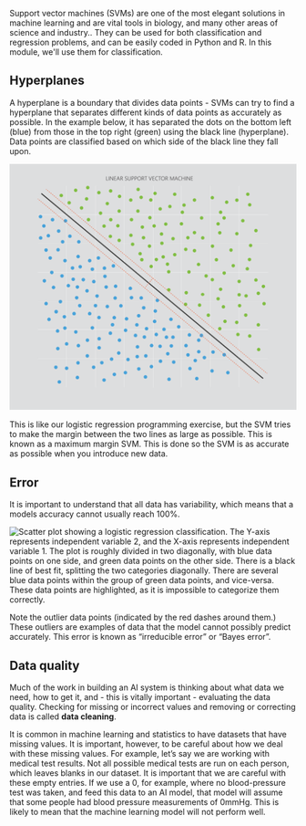 Support vector machines (SVMs) are one of the most elegant solutions in machine learning and are vital tools in biology, and many other areas of science and industry.. They can be used for both classification and regression problems, and can be easily coded in Python and R. In this module, we'll use them for classification.

## Hyperplanes

A hyperplane is a boundary that divides data points - SVMs can try to find a hyperplane that separates different kinds of data points as accurately as possible. In the example below, it has separated the dots on the bottom left (blue) from those in the top right (green) using the black line (hyperplane). Data points are classified based on which side of the black line they fall upon.

![Scatter plot showing a linear support vector machine. The plot has two classes of data points - green and blue data points. They are on opposite diagonal sides of the plot, divided by a black line, which represents the hyperplane. There are two red lines either side of the black line, which intersects with several of the data points on each side - these are margins. There are no data points between the red lines.](../media/2.4_LinearSupportVectorMachine.png)

This is like our logistic regression programming exercise, but the SVM tries to make the margin between the two lines as large as possible. This is known as a maximum margin SVM. This is done so the SVM is as accurate as possible when you introduce new data.

## Error

It is important to understand that all data has variability, which means that a models accuracy cannot usually reach 100%.

![Scatter plot showing a logistic regression classification. The Y-axis represents independent variable 2, and the X-axis represents independent variable 1. The plot is roughly divided in two diagonally, with blue data points on one side, and green data points on the other side. There is a black line of best fit, splitting the two categories diagonally. There are several blue data points within the group of green data points, and vice-versa. These data points are highlighted, as it is impossible to categorize them correctly.](../media/3.3_Error.png)

Note the outlier data points (indicated by the red dashes around them.) These outliers are examples of data that the model cannot possibly predict accurately. This error is known as “irreducible error” or “Bayes error”.

## Data quality

Much of the work in building an AI system is thinking about what data we need, how to get it, and - this is vitally important - evaluating the data quality. Checking for missing or incorrect values and removing or correcting data is called **data cleaning**.

It is common in machine learning and statistics to have datasets that have missing values. It is important, however, to be careful about how we deal with these missing values. For example, let’s say we are working with medical test results. Not all possible medical tests are run on each person, which leaves blanks in our dataset. It is important that we are careful with these empty entries. If we use a 0, for example, where no blood-pressure test was taken, and feed this data to an AI model, that model will assume that some people had blood pressure measurements of 0mmHg. This is likely to mean that the machine learning model will not perform well.
